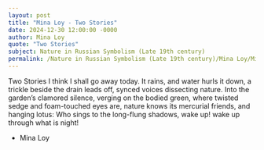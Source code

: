 ```yaml
---
layout: post
title: "Mina Loy - Two Stories"
date: 2024-12-30 12:00:00 -0000
author: Mina Loy
quote: "Two Stories"
subject: Nature in Russian Symbolism (Late 19th century)
permalink: /Nature in Russian Symbolism (Late 19th century)/Mina Loy/Mina Loy - Two Stories
---
```


Two Stories
I think I shall go away today.
It rains,
and water hurls it down,
a trickle beside the drain leads off,
synced voices dissecting nature.
Into the garden’s clamored silence,
verging on the bodied green,
where twisted sedge and foam-touched eyes are,
nature knows its mercurial friends,
and hanging lotus:
Who sings to the long-flung shadows,
wake up! wake up through what is night!

- Mina Loy

